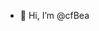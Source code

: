 - 👋 Hi, I’m @cfBea
<!---
cfBea/cfBea is a ✨ special ✨ repository because its `README.md` (this file) appears on your GitHub profile.
You can click the Preview link to take a look at your changes.
--->
